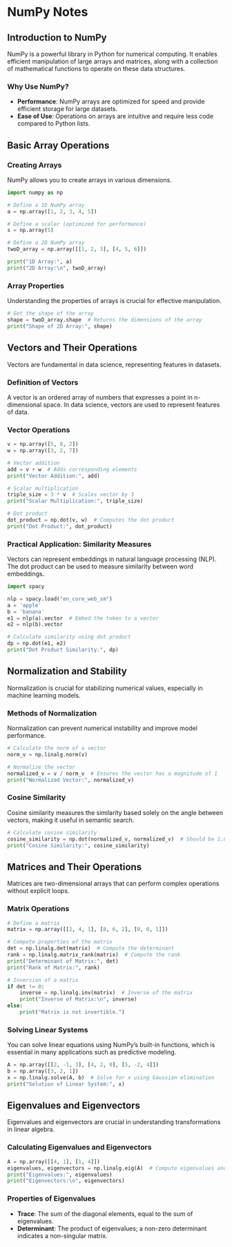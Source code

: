 # NumPy Notes

## Introduction to NumPy
NumPy is a powerful library in Python for numerical computing. It enables efficient manipulation of large arrays and matrices, along with a collection of mathematical functions to operate on these data structures.

### Why Use NumPy?
- **Performance**: NumPy arrays are optimized for speed and provide efficient storage for large datasets.
- **Ease of Use**: Operations on arrays are intuitive and require less code compared to Python lists.

## Basic Array Operations

### Creating Arrays
NumPy allows you to create arrays in various dimensions.
```python
import numpy as np

# Define a 1D NumPy array
a = np.array([1, 2, 3, 4, 5])

# Define a scalar (optimized for performance)
s = np.array(5)

# Define a 2D NumPy array
twoD_array = np.array([[1, 2, 3], [4, 5, 6]])

print("1D Array:", a)
print("2D Array:\n", twoD_array)
```

### Array Properties
Understanding the properties of arrays is crucial for effective manipulation.
```python
# Get the shape of the array
shape = twoD_array.shape  # Returns the dimensions of the array
print("Shape of 2D Array:", shape)
```

## Vectors and Their Operations
Vectors are fundamental in data science, representing features in datasets.

### Definition of Vectors
A vector is an ordered array of numbers that expresses a point in n-dimensional space. In data science, vectors are used to represent features of data.

### Vector Operations
```python
v = np.array([5, 8, 2])
w = np.array([3, 2, 7])

# Vector addition
add = v + w  # Adds corresponding elements
print("Vector Addition:", add)

# Scalar multiplication
triple_size = 3 * v  # Scales vector by 3
print("Scalar Multiplication:", triple_size)

# Dot product
dot_product = np.dot(v, w)  # Computes the dot product
print("Dot Product:", dot_product)
```

### Practical Application: Similarity Measures
Vectors can represent embeddings in natural language processing (NLP). The dot product can be used to measure similarity between word embeddings.
```python
import spacy

nlp = spacy.load("en_core_web_sm")
a = 'apple'
b = 'banana'
e1 = nlp(a).vector  # Embed the token to a vector
e2 = nlp(b).vector

# Calculate similarity using dot product
dp = np.dot(e1, e2)
print("Dot Product Similarity:", dp)
```

## Normalization and Stability
Normalization is crucial for stabilizing numerical values, especially in machine learning models.

### Methods of Normalization
Normalization can prevent numerical instability and improve model performance.
```python
# Calculate the norm of a vector
norm_v = np.linalg.norm(v)

# Normalize the vector
normalized_v = v / norm_v  # Ensures the vector has a magnitude of 1
print("Normalized Vector:", normalized_v)
```

### Cosine Similarity
Cosine similarity measures the similarity based solely on the angle between vectors, making it useful in semantic search.
```python
# Calculate cosine similarity
cosine_similarity = np.dot(normalized_v, normalized_v)  # Should be 1.0 for the same vector
print("Cosine Similarity:", cosine_similarity)
```

## Matrices and Their Operations
Matrices are two-dimensional arrays that can perform complex operations without explicit loops.

### Matrix Operations
```python
# Define a matrix
matrix = np.array([[2, 4, 1], [8, 6, 2], [0, 0, 1]])

# Compute properties of the matrix
det = np.linalg.det(matrix)  # Compute the determinant
rank = np.linalg.matrix_rank(matrix)  # Compute the rank
print("Determinant of Matrix:", det)
print("Rank of Matrix:", rank)

# Inversion of a matrix
if det != 0:
    inverse = np.linalg.inv(matrix)  # Inverse of the matrix
    print("Inverse of Matrix:\n", inverse)
else:
    print("Matrix is not invertible.")
```

### Solving Linear Systems
You can solve linear equations using NumPy’s built-in functions, which is essential in many applications such as predictive modeling.
```python
A = np.array([[2, -1, 3], [4, 2, 0], [5, -2, 4]])
b = np.array([3, 2, 1])
x = np.linalg.solve(A, b)  # Solve for x using Gaussian elimination
print("Solution of Linear System:", x)
```

## Eigenvalues and Eigenvectors
Eigenvalues and eigenvectors are crucial in understanding transformations in linear algebra.

### Calculating Eigenvalues and Eigenvectors
```python
A = np.array([[4, 1], [1, 4]])
eigenvalues, eigenvectors = np.linalg.eig(A)  # Compute eigenvalues and eigenvectors
print("Eigenvalues:", eigenvalues)
print("Eigenvectors:\n", eigenvectors)
```

### Properties of Eigenvalues
- **Trace**: The sum of the diagonal elements, equal to the sum of eigenvalues.
- **Determinant**: The product of eigenvalues; a non-zero determinant indicates a non-singular matrix.
